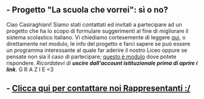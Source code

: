 ## - Progetto "La scuola che vorrei": sì o no?
Ciao Casiraghiani! Siamo stati contattati ed invitati a partecipare ad un progetto che ha lo scopo di formulare suggerimenti al fine di migliorare il sistema scolastico italiano. Vi chiediamo cortesemente di leggere [qui](https://drive.google.com/file/d/1txu8fFUUvYHqka92TMBjVFGyxl83cWhe/view?usp=sharing), o direttamente nel modulo, le info del progetto e farci sapere se può essere un programma interessante al quale far aderire il nostro Liceo oppure se pensate non sia il caso di partecipare; [questo è modulo](https://docs.google.com/forms/d/e/1FAIpQLSevpjynln62qBnGPm3a3yJv9W9B2nxUXQwKubElMdSAEBjq4w/viewform?usp=sf_link) dove potete rispondere. _Ricordatevi di **uscire dall'account istituzionale prima di aprire i link**_. G R A Z I E <3



## - [Clicca qui per contattare noi Rappresentanti :/](https://docs.google.com/forms/d/e/1FAIpQLSfKS3-fOGByvowEZ4CvDTi7U5-nvCvK1FUykII456HmZSHFjw/viewform?usp=sf_link)
